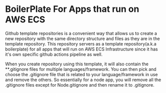 # BoilerPlate For Apps that run on AWS ECS
Github template repositories is a convenient way that allows us to create a new repository with the same directory structure and files as they are in the template repository. 
This repository servers as a template repository(a.k.a boilerplate) for all apps that will run on AWS ECS Infrastructure since it has it's own specific github actions pipeline as well.

When you create repository using this template, it will also contain the **.gitignore files for multiple languages/framework. You can then pick and choose the .gitignore file that is related to your language/framework in use and remove the others. So essentially for a node app, you will remove all the .gitignore files except for Node.gitignore and then rename it to .gitignore.
